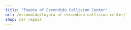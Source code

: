 ```yaml
---
title: "Toyota of Escondido Collision Center"
url: /escondido/toyota-of-escondido-collision-center/
shop: car repair
---
```

